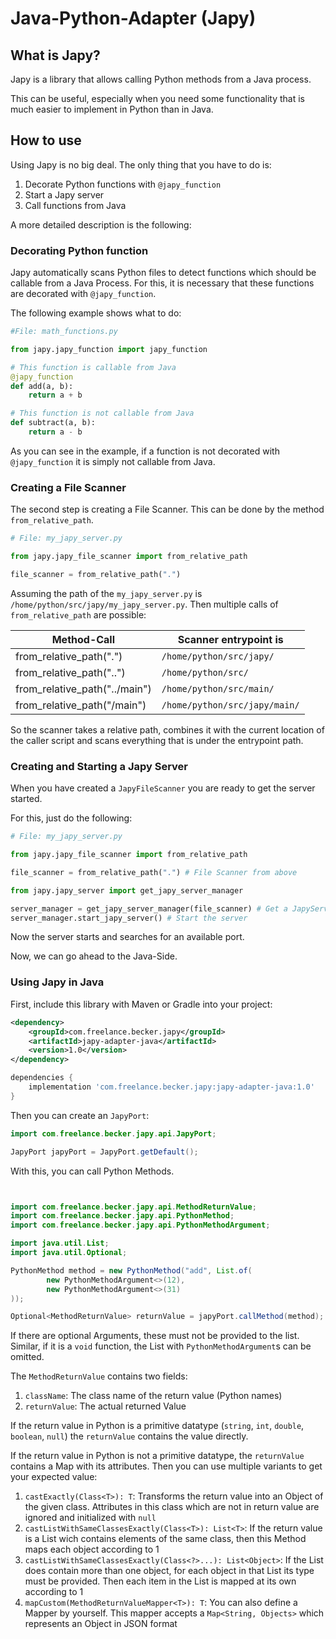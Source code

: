# Java-Python-Adapter (Japy)

## What is Japy?

Japy is a library that allows calling Python methods from a Java process.

This can be useful, especially when you need some functionality that is much easier to implement in Python than in Java.

## How to use

Using Japy is no big deal. The only thing that you have to do is:

1. Decorate Python functions with `@japy_function`
2. Start a Japy server
3. Call functions from Java

A more detailed description is the following:

### Decorating Python function

Japy automatically scans Python files to detect functions which should be callable from a Java Process. For this, it is necessary that these functions are decorated with `@japy_function`.

The following example shows what to do:

````python
#File: math_functions.py

from japy.japy_function import japy_function

# This function is callable from Java
@japy_function
def add(a, b):
    return a + b

# This function is not callable from Java
def subtract(a, b):
    return a - b
````

As you can see in the example, if a function is not decorated with `@japy_function` it is simply not callable from Java.

### Creating a File Scanner

The second step is creating a File Scanner. This can be done by the method `from_relative_path`.

````python
# File: my_japy_server.py

from japy.japy_file_scanner import from_relative_path

file_scanner = from_relative_path(".")
````

Assuming the path of the `my_japy_server.py` is `/home/python/src/japy/my_japy_server.py`. Then multiple calls of `from_relative_path` are possible:

| Method-Call                   | Scanner entrypoint is         |
|-------------------------------|-------------------------------|
| from_relative_path(".")       | `/home/python/src/japy/`      |
| from_relative_path("..")      | `/home/python/src/`           |
| from_relative_path("../main") | `/home/python/src/main/`      |
| from_relative_path("/main")   | `/home/python/src/japy/main/` |

So the scanner takes a relative path, combines it with the current location of the caller script and scans everything that is under the entrypoint path.

### Creating and Starting a Japy Server

When you have created a `JapyFileScanner` you are ready to get the server started.

For this, just do the following:

````python
# File: my_japy_server.py

from japy.japy_file_scanner import from_relative_path

file_scanner = from_relative_path(".") # File Scanner from above

from japy.japy_server import get_japy_server_manager

server_manager = get_japy_server_manager(file_scanner) # Get a JapyServerManager
server_manager.start_japy_server() # Start the server
````

Now the server starts and searches for an available port.

Now, we can go ahead to the Java-Side.

### Using Japy in Java

First, include this library with Maven or Gradle into your project:

````xml
<dependency>
    <groupId>com.freelance.becker.japy</groupId>
    <artifactId>japy-adapter-java</artifactId>
    <version>1.0</version>
</dependency>
````


````groovy
dependencies {
    implementation 'com.freelance.becker.japy:japy-adapter-java:1.0'
}
````

Then you can create an `JapyPort`:

````java
import com.freelance.becker.japy.api.JapyPort;

JapyPort japyPort = JapyPort.getDefault();
````

With this, you can call Python Methods.

````java


import com.freelance.becker.japy.api.MethodReturnValue;
import com.freelance.becker.japy.api.PythonMethod;
import com.freelance.becker.japy.api.PythonMethodArgument;

import java.util.List;
import java.util.Optional;

PythonMethod method = new PythonMethod("add", List.of(
        new PythonMethodArgument<>(12),
        new PythonMethodArgument<>(31)
));

Optional<MethodReturnValue> returnValue = japyPort.callMethod(method);
````

If there are optional Arguments, these must not be provided to the list. Similar, if it is a `void` function, the List with `PythonMethodArgument`s can be omitted.

The `MethodReturnValue` contains two fields:

1. `className`: The class name of the return value (Python names)
2. `returnValue`: The actual returned Value

If the return value in Python is a primitive datatype (`string`, `int`, `double`, `boolean`, `null`) the `returnValue` contains the value directly.

If the return value in Python is not a primitive datatype, the `returnValue` contains a Map with its attributes. Then you can use multiple variants to get your expected value:

1. `castExactly(Class<T>): T`: Transforms the return value into an Object of the given class. Attributes in this class which are not in return value are ignored and initialized with `null`
2. `castListWithSameClassesExactly(Class<T>): List<T>`: If the return value is a List wich contains elements of the same class, then this Method maps each object according to 1
3. `castListWithSameClassesExactly(Class<?>...): List<Object>`: If the List does contain more than one object, for each object in that List its type must be provided. Then each item in the List is mapped at its own according to 1
4. `mapCustom(MethodReturnValueMapper<T>): T`: You can also define a Mapper by yourself. This mapper accepts a `Map<String, Objects>` which represents an Object in JSON format


